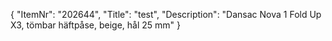 {
  "ItemNr": "202644",
  "Title": "test",
  "Description": "Dansac Nova 1 Fold Up X3, tömbar häftpåse, beige, hål 25 mm"
}